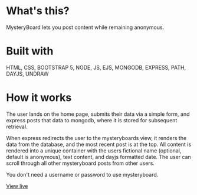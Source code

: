 # What's this? 
MysteryBoard lets you post content while remaining anonymous.

# Built with
HTML, CSS, BOOTSTRAP 5, NODE, JS, EJS, MONGODB, EXPRESS, PATH, DAYJS, UNDRAW

# How it works
The user lands on the home page, submits their data via a simple form, and express posts that data to mongodb, where it is stored for subsequent retrieval. 

When express redirects the user to the mysteryboards view, it renders the data from the database, and the most recent post is at the top. All content is rendered into a unique container with the users fictional name (optional, default is anonymous), text content, and dayjs formatted date. The user can scroll through all other mysteryboard posts from other users. 

You don't need a username or password to use mysteryboard. 

[View live](https://mysteryboard.herokuapp.com/)


